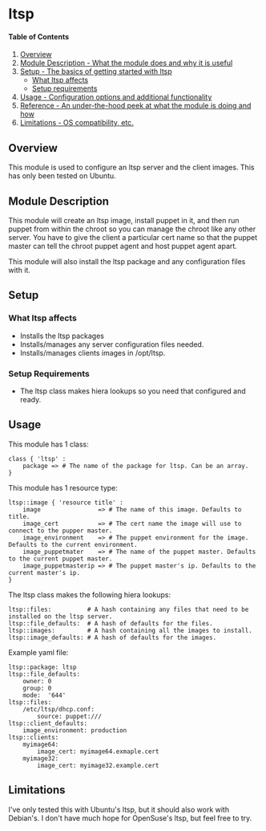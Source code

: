 # ltsp

#### Table of Contents

1. [Overview](#overview)
2. [Module Description - What the module does and why it is useful](#module-description)
3. [Setup - The basics of getting started with ltsp](#setup)
    * [What ltsp affects](#what-ltsp-affects)
    * [Setup requirements](#setup-requirements)
4. [Usage - Configuration options and additional functionality](#usage)
5. [Reference - An under-the-hood peek at what the module is doing and how](#reference)
5. [Limitations - OS compatibility, etc.](#limitations)

## Overview

This module is used to configure an ltsp server and the client images.
This has only been tested on Ubuntu.

## Module Description

This module will create an ltsp image, install puppet in it, and then run puppet from within the chroot
so you can manage the chroot like any other server. You have to give the client a particular cert name
so that the puppet master can tell the chroot puppet agent and host puppet agent apart.

This module will also install the ltsp package and any configuration files with it.

## Setup

### What ltsp affects

* Installs the ltsp packages
* Installs/manages any server configuration files needed.
* Installs/manages clients images in /opt/ltsp.

### Setup Requirements

* The ltsp class makes hiera lookups so you need that configured and ready.

## Usage

This module has 1 class:

    class { 'ltsp' :
        package => # The name of the package for ltsp. Can be an array.
    }

This module has 1 resource type:

    ltsp::image { 'resource title' :
        image                => # The name of this image. Defaults to title.
        image_cert           => # The cert name the image will use to connect to the pupper master.
        image_environment    => # The puppet environment for the image. Defaults to the current environment.
        image_puppetmater    => # The name of the puppet master. Defaults to the current puppet master.
        image_puppetmasterip => # The puppet master's ip. Defaults to the current master's ip.
    }

The ltsp class makes the following hiera lookups:

    ltsp::files:          # A hash containing any files that need to be installed on the ltsp server.
    ltsp::file_defaults:  # A hash of defaults for the files.
    ltsp::images:         # A hash containing all the images to install.
    ltsp::image_defaults: # A hash of defaults for the images.

Example yaml file:

    ltsp::package: ltsp
    ltsp::file_defaults:
        owner: 0
        group: 0
        mode:  '644'
    ltsp::files:
        /etc/ltsp/dhcp.conf:
            source: puppet:///
    ltsp::client_defaults:
        image_environment: production
    ltsp::clients:
        myimage64:
            image_cert: myimage64.exmaple.cert
        myimage32:
            image_cert: myimage32.example.cert

## Limitations

I've only tested this with Ubuntu's ltsp, but it should also work with Debian's. I don't have much hope for OpenSuse's ltsp, but 
feel free to try.

